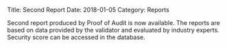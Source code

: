 Title: Second Report
Date: 2018-01-05
Category: Reports




Second report produced by Proof of Audit is now available. The reports are based on data provided by the validator and evaluated by industry experts. Security score can be accessed in the database. 


